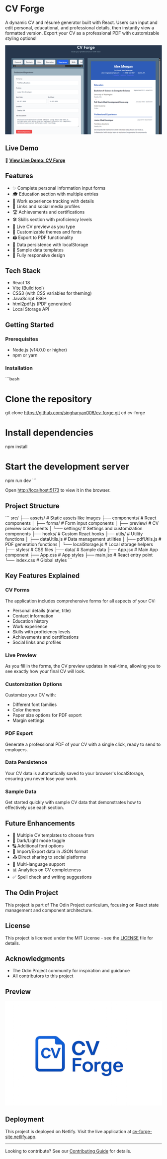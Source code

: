 # CV Forge

A dynamic CV and résumé generator built with React. Users can input and edit personal, educational, and professional details, then instantly view a formatted version. Export your CV as a professional PDF with customizable styling options!

![CV Forge Preview](src/assets/preview.png)

## Live Demo

🚀 [**View Live Demo: CV Forge**](https://cv-forge-site.netlify.app/)

## Features

- ✨ Complete personal information input forms
- 🎓 Education section with multiple entries
- 💼 Work experience tracking with details
- 🔗 Links and social media profiles
- 🏆 Achievements and certifications
- 🛠️ Skills section with proficiency levels
- 👀 Live CV preview as you type
- 🎨 Customizable themes and fonts
- 🖨️ Export to PDF functionality
- 💾 Data persistence with localStorage
- 🔄 Sample data templates
- 📱 Fully responsive design

## Tech Stack

- React 18
- Vite (Build tool)
- CSS3 (with CSS variables for theming)
- JavaScript ES6+
- html2pdf.js (PDF generation)
- Local Storage API

## Getting Started

### Prerequisites

- Node.js (v14.0.0 or higher)
- npm or yarn

### Installation

\`\`\`bash
# Clone the repository
git clone https://github.com/singharyan006/cv-forge.git
cd cv-forge

# Install dependencies
npm install

# Start the development server
npm run dev
\`\`\`

Open [http://localhost:5173](http://localhost:5173) to view it in the browser.

## Project Structure

\`\`\`
src/
├── assets/          # Static assets like images
├── components/      # React components
│   ├── forms/       # Form input components
│   ├── preview/     # CV preview components
│   └── settings/    # Settings and customization components
├── hooks/           # Custom React hooks
├── utils/           # Utility functions
│   ├── dataUtils.js # Data management utilities
│   ├── pdfUtils.js  # PDF generation functions
│   └── localStorage.js # Local storage helpers
├── styles/          # CSS files
├── data/            # Sample data
├── App.jsx          # Main App component
├── App.css          # App styles
├── main.jsx         # React entry point
└── index.css        # Global styles
\`\`\`

## Key Features Explained

### CV Forms

The application includes comprehensive forms for all aspects of your CV:
- Personal details (name, title)
- Contact information
- Education history
- Work experience
- Skills with proficiency levels
- Achievements and certifications
- Social links and profiles

### Live Preview

As you fill in the forms, the CV preview updates in real-time, allowing you to see exactly how your final CV will look.

### Customization Options

Customize your CV with:
- Different font families
- Color themes
- Paper size options for PDF export
- Margin settings

### PDF Export

Generate a professional PDF of your CV with a single click, ready to send to employers.

### Data Persistence

Your CV data is automatically saved to your browser's localStorage, ensuring you never lose your work.

### Sample Data

Get started quickly with sample CV data that demonstrates how to effectively use each section.

## Future Enhancements

- 📄 Multiple CV templates to choose from
- 🌙 Dark/Light mode toggle
- 🔠 Additional font options
- 🔄 Import/Export data in JSON format
- 📤 Direct sharing to social platforms
- 👥 Multi-language support
- 📊 Analytics on CV completeness
- ✅ Spell check and writing suggestions

## The Odin Project

This project is part of The Odin Project curriculum, focusing on React state management and component architecture.

## License

This project is licensed under the MIT License - see the [LICENSE](LICENSE) file for details.

## Acknowledgments

- The Odin Project community for inspiration and guidance
- All contributors to this project

## Preview

![CV Forge Preview](src/assets/CV-forge.png)

## Deployment

This project is deployed on Netlify. Visit the live application at [cv-forge-site.netlify.app](https://cv-forge-site.netlify.app/).

---

Looking to contribute? See our [Contributing Guide](CONTRIBUTING.md) for details.
